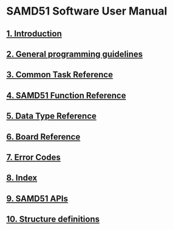 # SAMD51 Software User Manual

## [1. Introduction](1.-introduction/)

## [2. General programming guidelines](2.-general-programming-guidelines/)

## [3. Common Task Reference](3.-common-task-reference/) 

## [4. SAMD51 Function Reference](4.-samd51-function-reference.md)

## [5. Data Type Reference](5.-data-type-reference.md)

## [6. Board Reference](6.-board-reference/)

## [7. Error Codes](7.-error-codes.md)

## [8. Index](8.-index/)

## [9. SAMD51 APIs](9.-samd51-apis/)

## [10. Structure definitions](10.-structure-definitions/)

